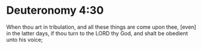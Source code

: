 # Deuteronomy 4:30

When thou art in tribulation, and all these things are come upon thee, [even] in the latter days, if thou turn to the LORD thy God, and shalt be obedient unto his voice;